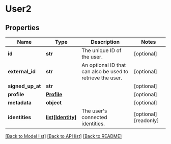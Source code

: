 # User2

## Properties
Name | Type | Description | Notes
------------ | ------------- | ------------- | -------------
**id** | **str** | The unique ID of the user. | [optional] 
**external_id** | **str** | An optional ID that can also be used to retrieve the user.  | [optional] 
**signed_up_at** | **str** |  | [optional] 
**profile** | [**Profile**](Profile.md) |  | [optional] 
**metadata** | **object** |  | [optional] 
**identities** | [**list[Identity]**](Identity.md) | The user&#39;s connected identities. | [optional] [readonly] 

[[Back to Model list]](../README.md#documentation-for-models) [[Back to API list]](../README.md#documentation-for-api-endpoints) [[Back to README]](../README.md)


